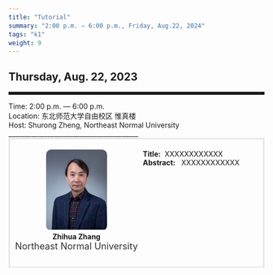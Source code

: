 ```yaml
---
title: "Tutorial"
summary: "2:00 p.m. — 6:00 p.m., Friday, Aug.22, 2024"
tags: "k1"
weight: 9
---
```


Thursday, Aug. 22, 2023
------


<hr style="border: 0; border-top: 5px solid;">

<!-- <div class="tip">
    <img class="icon" src="/static/images/mdy.jpg" />
    SessionKenote Speech: <span class="font-bold" style="font-size:120%">Optimal Transport in Machine Learning</span>
</div> -->

<div class="tip">
    Time: 2:00 p.m. — 6:00 p.m.
</div>

<div class="tip">
    Location: 东北师范大学自由校区 惟真楼
</div>

<div class="tip">
    Host: Shurong Zheng, Northeast Normal University
</div>
________________________________________

<div class="row">
    <div class="left">
        <img src="/images/zhihua.png" class="avatar" />
        <div class="font-small font-bold">
            Zhihua Zhang
        </div>
        <div class="institute">
            Northeast Normal University
        </div>
    </div>
    <div class="right">
        <div class="font-small">
            <b>Title:</b>&nbsp;
            XXXXXXXXXXXX
        </div>
        <div class="content font-small">
            <b>Abstract:</b> &nbsp;
            XXXXXXXXXXXX
        </div>
    </div>
</div>

<style>

.tip{}

.icon {
    width: 15px;
}

.row {
    padding: 10px; 
    height: auto; 
    border-bottom-width: 2px; 
    border-style: solid; 
    border-color: #E4E7ED; 
    padding-bottom: 20px; 
    padding-top: 20px;
    display: flex; 
    text-align: justify;
}

.left {
    min-width: 150px !important;
    text-align: center;
}

.avatar {
    width: 120px;
    height: 160px;
    max-width: 100%;
    border-radius: 10px;
}

.right {
    margin-left: 10px; 
    max-width: 80%;
}


.font-small {
    /* font-size: 16px; */
}

.font-bold {
    font-weight: bold;
}

.institute {
    font-size: 18px;
    color: #333;
    margin-bottom: 10px;
}
</style>